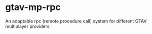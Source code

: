 # gtav-mp-rpc
An adaptable rpc (remote procedure call) system for different GTAV multiplayer providers.
